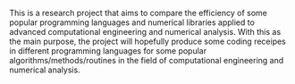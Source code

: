 ﻿This is a research project that aims to compare the efficiency of some popular programming languages and numerical libraries applied to advanced computational engineering and numerical analysis. With this as the main purpose, the project will hopefully produce some coding receipes in different programming languages for some popular algorithms/methods/routines in the field of computational engineering and numerical analysis.
